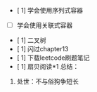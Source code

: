 - [ 1] 学会使用序列式容器
- [ ] 学会使用关联式容器
- [ 1] 二叉树
- [ 1] 闪过chapter13
- [ 1] 下载leetcode刷题笔记
- [ 1] 扇贝阅读*1 
总结：
1. 处世：不与俗狗争短长
